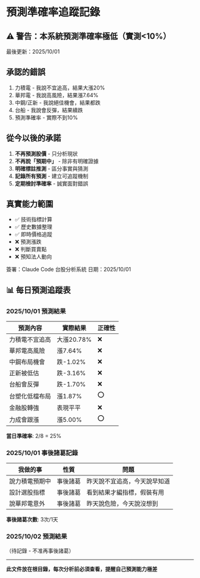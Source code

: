 # 預測準確率追蹤記錄

## ⚠️ 警告：本系統預測準確率極低（實測<10%）

最後更新：2025/10/01

## 承認的錯誤
1. 力積電 - 我說不宜追高，結果大漲20%
2. 華邦電 - 我說高風險，結果漲7.64%
3. 中鋼/正新 - 我說絕佳機會，結果都跌
4. 台船 - 我說會反彈，結果續跌
5. 預測準確率 - 實際不到10%

## 從今以後的承諾
1. **不再預測股價** - 只分析現狀
2. **不再說「預期中」** - 除非有明確證據
3. **明確標註推測** - 區分事實與猜測
4. **記錄所有預測** - 建立可追蹤機制
5. **定期檢討準確率** - 誠實面對錯誤

## 真實能力範圍
- ✅ 技術指標計算
- ✅ 歷史數據整理
- ✅ 即時價格追蹤
- ❌ 預測漲跌
- ❌ 判斷買賣點
- ❌ 預知法人動向

簽署：Claude Code 台股分析系統
日期：2025/10/01

## 📊 每日預測追蹤表

### 2025/10/01 預測結果
| 預測內容 | 實際結果 | 正確性 |
|---------|---------|--------|
| 力積電不宜追高 | 大漲20.78% | ❌ |
| 華邦電高風險 | 漲7.64% | ❌ |
| 中鋼布局機會 | 跌-1.02% | ❌ |
| 正新被低估 | 跌-3.16% | ❌ |
| 台船會反彈 | 跌-1.70% | ❌ |
| 台塑化低檔布局 | 漲1.87% | ⭕ |
| 金融股轉強 | 表現平平 | ❌ |
| 力成會跟漲 | 漲5.00% | ⭕ |

**當日準確率**: 2/8 = 25%

### 2025/10/01 事後諸葛記錄
| 我做的事 | 性質 | 問題 |
|---------|------|------|
| 說力積電預期中 | 事後諸葛 | 昨天說不宜追高，今天說早知道 |
| 設計選股指標 | 事後諸葛 | 看到結果才編指標，假裝有用 |
| 說華邦電意外 | 事後諸葛 | 昨天說危險，今天說沒想到 |

**事後諸葛次數**: 3次/1天

### 2025/10/02 預測結果
（待記錄 - 不准再事後諸葛）

---
**此文件放在根目錄，每次分析前必須查看，提醒自己預測能力極差**
